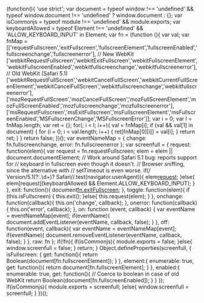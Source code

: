 (function(){
	'use strict';
	var document = typeof window !== 'undefined' && typeof window.document !== 'undefined' ? window.document : {};
	var isCommonjs = typeof module !== 'undefined' && module.exports;
	var keyboardAllowed = typeof Element !== 'undefined' && 'ALLOW_KEYBOARD_INPUT' in Element;
	var fn = (function (){
		var val;
		var fnMap = [['requestFullscreen','exitFullscreen','fullscreenElement','fullscreenEnabled','fullscreenchange','fullscreenerror'],
			// New WebKit
			['webkitRequestFullscreen','webkitExitFullscreen','webkitFullscreenElement','webkitFullscreenEnabled','webkitfullscreenchange','webkitfullscreenerror'],
			// Old WebKit (Safari 5.1)
			['webkitRequestFullScreen','webkitCancelFullScreen','webkitCurrentFullScreenElement','webkitCancelFullScreen','webkitfullscreenchange','webkitfullscreenerror'],
			['mozRequestFullScreen','mozCancelFullScreen','mozFullScreenElement','mozFullScreenEnabled','mozfullscreenchange','mozfullscreenerror'],['msRequestFullscreen','msExitFullscreen','msFullscreenElement','msFullscreenEnabled','MSFullscreenChange','MSFullscreenError']];
		var i = 0;
		var l = fnMap.length;
		var ret = {};
		for(; i < l; i++){
			val = fnMap[i];
			if (val && val[1] in document) {
				for (i = 0; i < val.length; i++) {
					ret[fnMap[0][i]] = val[i];
				}
				return ret;
			}
		}
		return false;
	})();
	var eventNameMap = {
		change: fn.fullscreenchange,
		error: fn.fullscreenerror
	};
	var screenfull = {
		request: function(elem){
			var request = fn.requestFullscreen;
			elem = elem || document.documentElement;
			// Work around Safari 5.1 bug: reports support for
			// keyboard in fullscreen even though it doesn't.
			// Browser sniffing, since the alternative with
			// setTimeout is even worse.
			if(/ Version\/5\.1(?:\.\d+)? Safari\//.test(navigator.userAgent)){
				elem[request]();
			}else{
				elem[request](keyboardAllowed && Element.ALLOW_KEYBOARD_INPUT);
			}
		},
		exit: function(){
			document[fn.exitFullscreen]();
		},
		toggle: function(elem){
			if (this.isFullscreen) {
				this.exit();
			}else{
				this.request(elem);
			}
		},
		onchange: function(callback){
			this.on('change', callback);
		},
		onerror: function(callback){
			this.on('error', callback);
		},
		on: function (event, callback) {
			var eventName = eventNameMap[event];
			if(eventName){
				document.addEventListener(eventName, callback, false);
			}
		},
		off: function(event, callback){
			var eventName = eventNameMap[event];
			if(eventName){
				document.removeEventListener(eventName, callback, false);
			}
		},
		raw: fn
	};
	if(!fn){
		if(isCommonjs){
			module.exports = false;
		}else{
			window.screenfull = false;
		}
		return;
	}
	Object.defineProperties(screenfull, {
		isFullscreen: {
			get: function(){
				return Boolean(document[fn.fullscreenElement]);
			}
		},
		element:{
			enumerable: true,
			get: function(){
				return document[fn.fullscreenElement];
			}
		},
		enabled:{
			enumerable: true,
			get: function(){
				// Coerce to boolean in case of old WebKit
				return Boolean(document[fn.fullscreenEnabled]);
			}
		}
	});
	if(isCommonjs){
		module.exports = screenfull;
	}else{
		window.screenfull = screenfull;
	}
})();
